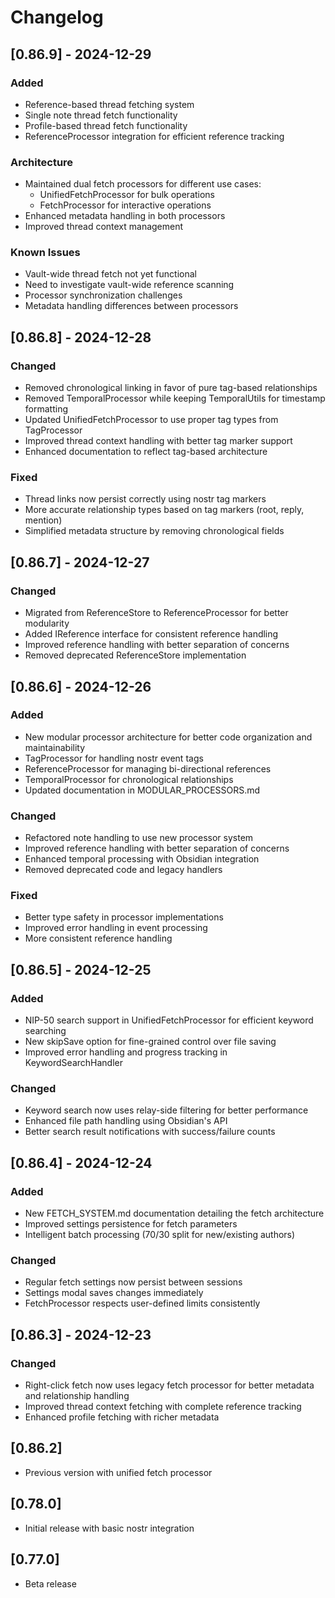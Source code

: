 # Changelog

## [0.86.9] - 2024-12-29
### Added
- Reference-based thread fetching system
- Single note thread fetch functionality
- Profile-based thread fetch functionality
- ReferenceProcessor integration for efficient reference tracking

### Architecture
- Maintained dual fetch processors for different use cases:
  - UnifiedFetchProcessor for bulk operations
  - FetchProcessor for interactive operations
- Enhanced metadata handling in both processors
- Improved thread context management

### Known Issues
- Vault-wide thread fetch not yet functional
- Need to investigate vault-wide reference scanning
- Processor synchronization challenges
- Metadata handling differences between processors

## [0.86.8] - 2024-12-28
### Changed
- Removed chronological linking in favor of pure tag-based relationships
- Removed TemporalProcessor while keeping TemporalUtils for timestamp formatting
- Updated UnifiedFetchProcessor to use proper tag types from TagProcessor
- Improved thread context handling with better tag marker support
- Enhanced documentation to reflect tag-based architecture

### Fixed
- Thread links now persist correctly using nostr tag markers
- More accurate relationship types based on tag markers (root, reply, mention)
- Simplified metadata structure by removing chronological fields

## [0.86.7] - 2024-12-27
### Changed
- Migrated from ReferenceStore to ReferenceProcessor for better modularity
- Added IReference interface for consistent reference handling
- Improved reference handling with better separation of concerns
- Removed deprecated ReferenceStore implementation

## [0.86.6] - 2024-12-26
### Added
- New modular processor architecture for better code organization and maintainability
- TagProcessor for handling nostr event tags
- ReferenceProcessor for managing bi-directional references
- TemporalProcessor for chronological relationships
- Updated documentation in MODULAR_PROCESSORS.md

### Changed
- Refactored note handling to use new processor system
- Improved reference handling with better separation of concerns
- Enhanced temporal processing with Obsidian integration
- Removed deprecated code and legacy handlers

### Fixed
- Better type safety in processor implementations
- Improved error handling in event processing
- More consistent reference handling

## [0.86.5] - 2024-12-25
### Added
- NIP-50 search support in UnifiedFetchProcessor for efficient keyword searching
- New skipSave option for fine-grained control over file saving
- Improved error handling and progress tracking in KeywordSearchHandler

### Changed
- Keyword search now uses relay-side filtering for better performance
- Enhanced file path handling using Obsidian's API
- Better search result notifications with success/failure counts

## [0.86.4] - 2024-12-24
### Added
- New FETCH_SYSTEM.md documentation detailing the fetch architecture
- Improved settings persistence for fetch parameters
- Intelligent batch processing (70/30 split for new/existing authors)

### Changed
- Regular fetch settings now persist between sessions
- Settings modal saves changes immediately
- FetchProcessor respects user-defined limits consistently

## [0.86.3] - 2024-12-23
### Changed
- Right-click fetch now uses legacy fetch processor for better metadata and relationship handling
- Improved thread context fetching with complete reference tracking
- Enhanced profile fetching with richer metadata

## [0.86.2]
- Previous version with unified fetch processor

## [0.78.0]
- Initial release with basic nostr integration

## [0.77.0]
- Beta release
